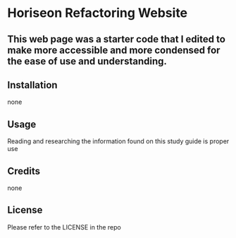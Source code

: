 # Horiseon Refactoring Website

## This web page was a starter code that I edited to make more accessible and more condensed for the ease of use and understanding. 

## Installation 
none

## Usage 
Reading and researching the information found on this study guide is proper use

## Credits 
none

## License 
Please refer to the LICENSE in the repo
